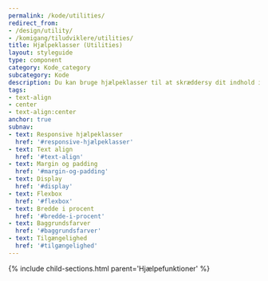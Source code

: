 ```yaml
---
permalink: /kode/utilities/
redirect_from:
- /design/utility/
- /komigang/tiludviklere/utilities/
title: Hjælpeklasser (Utilities)
layout: styleguide
type: component
category: Kode_category
subcategory: Kode
description: Du kan bruge hjælpeklasser til at skræddersy dit indhold i forhold til placering, afstande, farver, bredde og visning
tags:
- text-align
- center
- text-align:center
anchor: true 
subnav:
- text: Responsive hjælpeklasser
  href: '#responsive-hjælpeklasser'
- text: Text align
  href: '#text-align'
- text: Margin og padding
  href: '#margin-og-padding'
- text: Display
  href: '#display'
- text: Flexbox
  href: '#flexbox'
- text: Bredde i procent
  href: '#bredde-i-procent'
- text: Baggrundsfarver
  href: '#baggrundsfarver'
- text: Tilgængelighed
  href: '#tilgængelighed'
---
```


{% include child-sections.html parent='Hjælpefunktioner' %}
